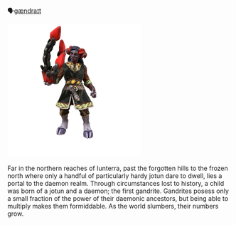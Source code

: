 🗣[gændraɪt]()

![](gandrite.png)

Far in the northern reaches of Iunterra, past the forgotten hills to the frozen north where only a handful of particularly hardy jotun dare to dwell, lies a portal to the daemon realm. Through circumstances lost to history, a child was born of a jotun and a daemon; the first gandrite. Gandrites posess only a small fraction of the power of their daemonic ancestors, but being able to multiply makes them formiddable. As the world slumbers, their numbers grow.